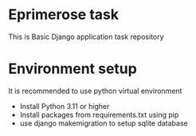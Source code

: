# Eprimerose task
This is Basic Django application task repository

# Environment setup
It is recommended to use python virtual environment
* Install Python 3.11 or higher
* Install packages from requirements.txt using pip
* use django makemigration to setup sqlite database